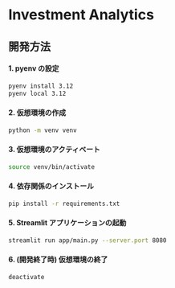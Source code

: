 # Investment Analytics

## 開発方法

#### 1. pyenv の設定

```sh
pyenv install 3.12
pyenv local 3.12
```

#### 2. 仮想環境の作成

```sh
python -m venv venv
```

#### 3. 仮想環境のアクティベート

```sh
source venv/bin/activate
```

#### 4. 依存関係のインストール

```sh
pip install -r requirements.txt
```

#### 5. Streamlit アプリケーションの起動

```sh
streamlit run app/main.py --server.port 8080
```

#### 6. (開発終了時) 仮想環境の終了

```sh
deactivate
```
